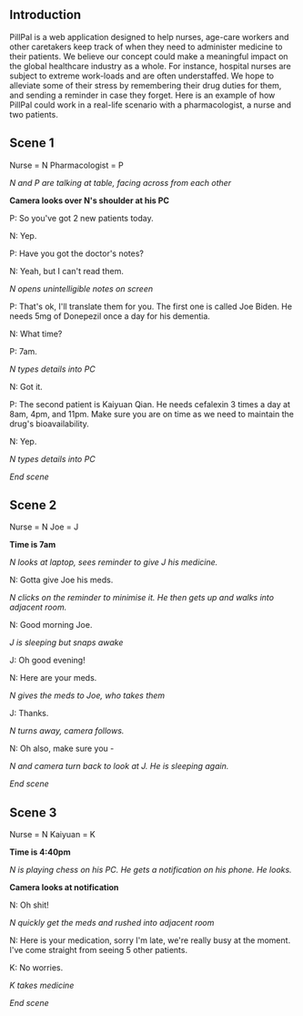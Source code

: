 ## Introduction
PillPal is a web application designed to help nurses, age-care workers and other
caretakers keep track of when they need to administer medicine to their patients.
We believe our concept could make a meaningful impact on the global healthcare industry
as a whole. For instance, hospital nurses are subject to extreme work-loads and
are often understaffed. We hope to alleviate some of their stress by remembering
their drug duties for them, and sending a reminder in case they forget. Here is
an example of how PillPal could work in a real-life scenario with a pharmacologist,
a nurse and two patients.

## Scene 1
Nurse = N
Pharmacologist = P

_N and P are talking at table, facing across from each other_

**Camera looks over N's shoulder at his PC**

P: So you've got 2 new patients today.

N: Yep.

P: Have you got the doctor's notes?

N: Yeah, but I can't read them.

_N opens unintelligible notes on screen_

P: That's ok, I'll translate them for you. The first one is called Joe Biden. He needs 5mg of Donepezil once a day for his dementia.

N: What time?

P: 7am.

_N types details into PC_

N: Got it.

P: The second patient is Kaiyuan Qian. He needs cefalexin 3 times a day at 8am, 4pm, and 11pm.
   Make sure you are on time as we need to maintain the drug's bioavailability.

N: Yep.

_N types details into PC_

_End scene_

## Scene 2
Nurse = N Joe = J

**Time is 7am**

_N looks at laptop, sees reminder to give J his medicine._

N: Gotta give Joe his meds.

_N clicks on the reminder to minimise it. He then gets up and walks into adjacent room._

N: Good morning Joe.

_J is sleeping but snaps awake_

J: Oh good evening!

N: Here are your meds.

_N gives the meds to Joe, who takes them_

J: Thanks.

_N turns away, camera follows._

N: Oh also, make sure you - 

_N and camera turn back to look at J. He is sleeping again._

_End scene_

## Scene 3
Nurse = N Kaiyuan = K

**Time is 4:40pm**

_N is playing chess on his PC. He gets a notification on his phone. He looks._

**Camera looks at notification**

N: Oh shit!

_N quickly get the meds and rushed into adjacent room_

N: Here is your medication, sorry I'm late, we're really busy at the moment. I've
   come straight from seeing 5 other patients.

K: No worries.

_K takes medicine_

_End scene_